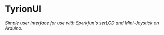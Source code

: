 TyrionUI
========
*Simple user interface for use with Sparkfun's serLCD and Mini-Joystick on Arduino.*
